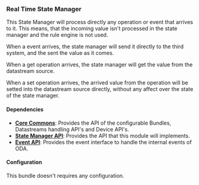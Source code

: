 ### Real Time State Manager

This State Manager will process directly any operation or event that arrives to it. This means, that the incoming value
isn't processed in the state manager and the rule engine is not used.

When a event arrives, the state manager will send it directly to the third system, and the sent the value as it comes.

When a get operation arrives, the state manager will get the value from the datastream source.

When a set operation arrives, the arrived value from the operation will be setted into the datastream source directly,
without any affect over the state of the state manager.

#### Dependencies

* __[Core Commons](../../infrastructure/core.md)__: Provides the API of the configurable Bundles, Datastreams handling API's and Device API's.
* __[State Manager API](../statemanager/README.md)__: Provides the API that this module will implements.
* __[Event API](../eventdispatcher/events.md)__: Provides the event interface to handle the internal events of ODA.

#### Configuration

This bundle doesn't requires any configuration. 